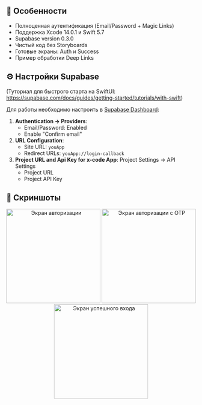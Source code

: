 ## 📌 Особенности
- Полноценная аутентификация (Email/Password + Magic Links)
- Поддержка Xcode 14.0.1 и Swift 5.7
- Supabase version 0.3.0
- Чистый код без Storyboards
- Готовые экраны: Auth и Success
- Пример обработки Deep Links

## ⚙️ Настройки Supabase
(Туториал для быстрого старта на SwiftUI: https://supabase.com/docs/guides/getting-started/tutorials/with-swift)

Для работы необходимо настроить в [Supabase Dashboard](https://app.supabase.com):
1. **Authentication → Providers**:
   - Email/Password: Enabled
   - Enable "Confirm email"
2. **URL Configuration**:
   - Site URL: `youApp` 
   - Redirect URLs: `youApp://login-callback`
3. **Project URL and Api Key for x-code App**:
   Project Settings -> API Settings
   - Project URL
   - Project API Key

## 📸 Скриншоты
<p align="center">
  <img src="https://github.com/user-attachments/assets/66f75b86-3f7d-4098-848b-917b1a1f643a" width="250" alt="Экран авторизации">
   <img src="https://github.com/user-attachments/assets/450f38cf-f299-41d7-8ed9-38465891985e" width="250" alt="Экран авторизации с OTP">
  <img src="https://github.com/user-attachments/assets/ba73f115-0b38-4bf8-a581-878fd913d0e7" width="250" alt="Экран успешного входа">
</p>

